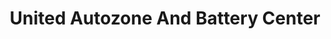 ---
title: "United Autozone And Battery Center"
url: /karachi/united-autozone-and-battery-center/
shop: Autowerkstatt
---